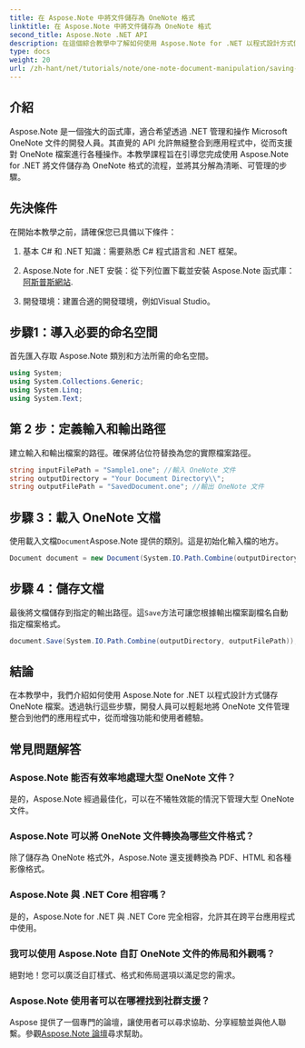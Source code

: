 ```yaml
---
title: 在 Aspose.Note 中將文件儲存為 OneNote 格式
linktitle: 在 Aspose.Note 中將文件儲存為 OneNote 格式
second_title: Aspose.Note .NET API
description: 在這個綜合教學中了解如何使用 Aspose.Note for .NET 以程式設計方式儲存 OneNote 文件。了解逐步指南，引導您完成整個過程 - 從載入現有 OneNote 檔案到以所需格式儲存它們。
type: docs
weight: 20
url: /zh-hant/net/tutorials/note/one-note-document-manipulation/saving-document-to-one-note-format/
---
```

## 介紹

Aspose.Note 是一個強大的函式庫，適合希望透過 .NET 管理和操作 Microsoft OneNote 文件的開發人員。其直覺的 API 允許無縫整合到應用程式中，從而支援對 OneNote 檔案進行各種操作。本教學課程旨在引導您完成使用 Aspose.Note for .NET 將文件儲存為 OneNote 格式的流程，並將其分解為清晰、可管理的步驟。

## 先決條件

在開始本教學之前，請確保您已具備以下條件：

1. 基本 C# 和 .NET 知識：需要熟悉 C# 程式語言和 .NET 框架。
   
2.  Aspose.Note for .NET 安裝：從下列位置下載並安裝 Aspose.Note 函式庫：[阿斯普斯網站](https://releases.aspose.com/note/net/).

3. 開發環境：建置合適的開發環境，例如Visual Studio。

## 步驟1：導入必要的命名空間

首先匯入存取 Aspose.Note 類別和方法所需的命名空間。

```csharp
using System;
using System.Collections.Generic;
using System.Linq;
using System.Text;
```

## 第 2 步：定義輸入和輸出路徑

建立輸入和輸出檔案的路徑。確保將佔位符替換為您的實際檔案路徑。

```csharp
string inputFilePath = "Sample1.one"; //輸入 OneNote 文件
string outputDirectory = "Your Document Directory\\";
string outputFilePath = "SavedDocument.one"; //輸出 OneNote 文件
```

## 步驟 3：載入 OneNote 文檔

使用載入文檔`Document`Aspose.Note 提供的類別。這是初始化輸入檔的地方。

```csharp
Document document = new Document(System.IO.Path.Combine(outputDirectory, inputFilePath));
```

## 步驟 4：儲存文檔

最後將文檔儲存到指定的輸出路徑。這`Save`方法可讓您根據輸出檔案副檔名自動指定檔案格式。

```csharp
document.Save(System.IO.Path.Combine(outputDirectory, outputFilePath));
```

## 結論

在本教學中，我們介紹如何使用 Aspose.Note for .NET 以程式設計方式儲存 OneNote 檔案。透過執行這些步驟，開發人員可以輕鬆地將 OneNote 文件管理整合到他們的應用程式中，從而增強功能和使用者體驗。

## 常見問題解答

### Aspose.Note 能否有效率地處理大型 OneNote 文件？

是的，Aspose.Note 經過最佳化，可以在不犧牲效能的情況下管理大型 OneNote 文件。

### Aspose.Note 可以將 OneNote 文件轉換為哪些文件格式？

除了儲存為 OneNote 格式外，Aspose.Note 還支援轉換為 PDF、HTML 和各種影像格式。

### Aspose.Note 與 .NET Core 相容嗎？

是的，Aspose.Note for .NET 與 .NET Core 完全相容，允許其在跨平台應用程式中使用。

### 我可以使用 Aspose.Note 自訂 OneNote 文件的佈局和外觀嗎？

絕對地！您可以廣泛自訂樣式、格式和佈局選項以滿足您的需求。

### Aspose.Note 使用者可以在哪裡找到社群支援？

 Aspose 提供了一個專門的論壇，讓使用者可以尋求協助、分享經驗並與他人聯繫。參觀[Aspose.Note 論壇](https://forum.aspose.com/c/note/28)尋求幫助。